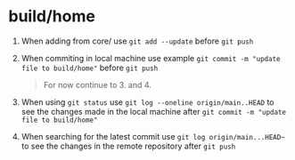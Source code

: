 # build/home

1. When adding from core/ use `git add --update` before `git push`

2. When commiting in local machine use example `git commit -m "update file to build/home"` before `git push`

    >For now continue to 3. and 4.  

3. When using `git status` use `git log --oneline origin/main..HEAD` to see the changes made in the local machine after `git commit -m "update file to build/home"`

4. When searching for the latest commit use `git log origin/main...HEAD~` to see the changes in the remote repository after `git push`